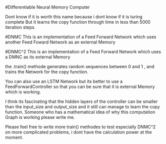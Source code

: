 
#Differentiable Neural Memory Computer

Dont know if it is worth this name because i dont know if it is turing complete
But it learns the copy function through time in less than 5000 iteration steps.

#DNMC
This is an implementation of a Feed Forward Network which uses another Feed Foward Network as an external Memory


#DNMC^2
This is an implementation of a Feed Forward Network which uses a DMNC as its external Memory


the .train() methode generates random sequences between 0 and 1 , and trains the Network for the copy function.

You can also use an LSTM Network but its better to use  a FeedForwardController so that you can be sure that it is 
external Memory which is working.

I think its  fascinating that the hidden layers of the controller can be smaller than the input_size and output_size and it still 
can manage to learn the copy function.
Someone who has a mathematical idea of why this computation Graph is working please write me. 

Please feel free to write more train()  methodes to test especially DNMC^2 on more complicated problems, i dont have the calculation power at the moment.
